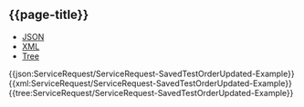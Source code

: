 ## {{page-title}}

<div class="nhsd-!t-margin-bottom-6">
  <ul class="nav nav-tabs" role="tablist">
        <li role="presentation" class="active">
            <a href="#JSON-SR-STOU-E" role="tab" data-toggle="tab">JSON</a>
        </li>
         <li role="presentation">
            <a href="#XML-SR-STOU-E" role="tab" data-toggle="tab">XML</a>
        </li>
        <li role="presentation">
            <a href="#Tree-SR-STOU-E" role="tab" data-toggle="tab">Tree</a>
        </li>
  </ul>
    
  <div class="tab-content snippet">
    <div id="JSON-SR-STOU-E" role="tabpanel" class="tab-pane active">
{{json:ServiceRequest/ServiceRequest-SavedTestOrderUpdated-Example}}
    </div>
    <div id="XML-SR-STOU-E" role="tabpanel" class="tab-pane">
{{xml:ServiceRequest/ServiceRequest-SavedTestOrderUpdated-Example}}
    </div>
    <div id="Tree-SR-STOU-E" role="tabpanel" class="tab-pane">
{{tree:ServiceRequest/ServiceRequest-SavedTestOrderUpdated-Example}}
    </div>
  </div>
</div>